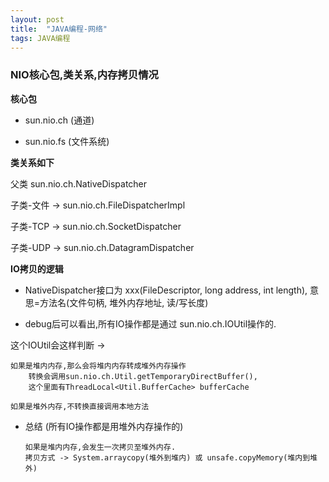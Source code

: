 ```yaml
---
layout: post
title:  "JAVA编程-网络"
tags: JAVA编程
---
```


### NIO核心包,类关系,内存拷贝情况

**核心包**

- sun.nio.ch  (通道)

- sun.nio.fs  (文件系统)

**类关系如下**
    
父类 sun.nio.ch.NativeDispatcher 

子类-文件   -> sun.nio.ch.FileDispatcherImpl 

子类-TCP   -> sun.nio.ch.SocketDispatcher

子类-UDP   -> sun.nio.ch.DatagramDispatcher


**IO拷贝的逻辑**

- NativeDispatcher接口为 xxx(FileDescriptor, long address, int length), 意思=方法名(文件句柄, 堆外内存地址, 读/写长度)

- debug后可以看出,所有IO操作都是通过 sun.nio.ch.IOUtil操作的. 

这个IOUtil会这样判断 -> 

    如果是堆内内存,那么会将堆内内存转成堆外内存操作 
        转换会调用sun.nio.ch.Util.getTemporaryDirectBuffer(),
        这个里面有ThreadLocal<Util.BufferCache> bufferCache
    
    如果是堆外内存,不转换直接调用本地方法
    
- 总结 (所有IO操作都是用堆外内存操作的)

      如果是堆内内存,会发生一次拷贝至堆外内存. 
      拷贝方式 -> System.arraycopy(堆外到堆内) 或 unsafe.copyMemory(堆内到堆外) 
     